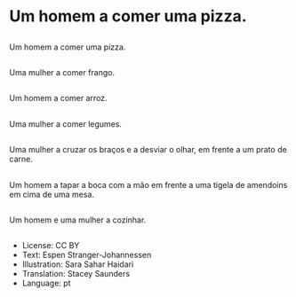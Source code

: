 # Um homem a comer uma pizza.

##
Um homem a comer uma pizza.

##
Uma mulher a comer frango.

##
Um homem a comer arroz.

##
Uma mulher a comer legumes.

##
Uma mulher a cruzar os braços e a desviar o olhar, em frente a um prato de carne.

##
Um homem a tapar a boca com a mão em frente a uma tigela de amendoins em cima de uma mesa.

##
Um homem e uma mulher a cozinhar.

##
* License: CC BY
* Text: Espen Stranger-Johannessen
* Illustration: Sara Sahar Haidari
* Translation: Stacey Saunders
* Language: pt

